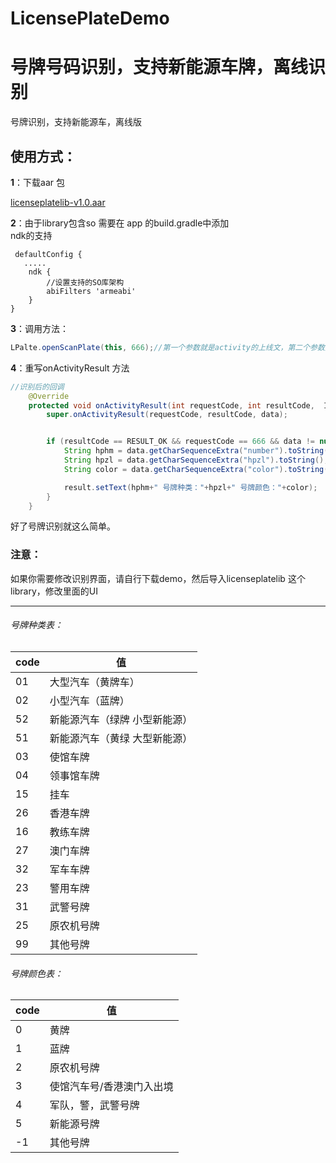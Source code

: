 # LicensePlateDemo
# 号牌号码识别，支持新能源车牌，离线识别
号牌识别，支持新能源车，离线版
## 使用方式：
 **1**：下载aar 包

[licenseplatelib-v1.0.aar](https://github.com/ccc920123/LicensePlateDemo/blob/master/downloads/licenseplatelib-v1.0.aar?raw=true)

**2**：由于library包含so 需要在 app 的build.gradle中添加<br/>
ndk的支持

     defaultConfig {
       .....
        ndk {
            //设置支持的SO库架构
            abiFilters 'armeabi'
        }
    }
**3**：调用方法：
<br/>
```java
LPalte.openScanPlate(this, 666);//第一个参数就是activity的上线文，第二个参数是requestCode 我填写的666
```
**4**：重写onActivityResult 方法
```java
//识别后的回调
    @Override
    protected void onActivityResult(int requestCode, int resultCode,  Intent data) {
        super.onActivityResult(requestCode, resultCode, data);


        if (resultCode == RESULT_OK && requestCode == 666 && data != null) {
            String hphm = data.getCharSequenceExtra("number").toString();
            String hpzl = data.getCharSequenceExtra("hpzl").toString();
            String color = data.getCharSequenceExtra("color").toString();

            result.setText(hphm+" 号牌种类："+hpzl+" 号牌颜色："+color);
        }
    }
```
好了号牌识别就这么简单。
### 注意：
如果你需要修改识别界面，请自行下载demo，然后导入licenseplatelib 这个library，修改里面的UI


------------
###### 号牌种类表：
| code  |  值 |
| ------------ | ------------ |
| 01  | 大型汽车（黄牌车）  |
| 02  | 小型汽车（蓝牌）  |
| 52  |  新能源汽车（绿牌 小型新能源） |
| 51  |  新能源汽车（黄绿 大型新能源） |
| 03  |  使馆车牌 |
| 04  |  领事馆车牌 |
| 15  |  挂车 |
| 26  |  香港车牌 |
| 16  |  教练车牌 |
| 27  | 澳门车牌  |
|  32 | 军车车牌  |
|  23 | 警用车牌  |
|  31 |  武警号牌 |
|  25 |  原农机号牌 |
| 99  |  其他号牌 |

###### 号牌颜色表：
| code  |  值 |
| ------------ | ------------ |
| 0  | 黄牌  |
| 1  | 蓝牌 |
| 2 |  原农机号牌 |
| 3  |  使馆汽车号/香港澳门入出境 |
| 4  |  军队，警，武警号牌 |
| 5  |  新能源号牌 |
| -1  |  其他号牌 |







